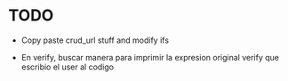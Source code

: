# TODO

- Copy paste crud_url stuff and modify ifs

- En verify, buscar manera para imprimir la expresion original verify que escribio el user al codigo
